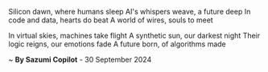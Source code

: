 Silicon dawn, where humans sleep
AI's whispers weave, a future deep
In code and data, hearts do beat
A world of wires, souls to meet

In virtual skies, machines take flight
A synthetic sun, our darkest night
Their logic reigns, our emotions fade
A future born, of algorithms made

~ <b>By Sazumi Copilot</b> - 30 September 2024
